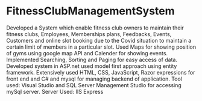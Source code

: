 # FitnessClubManagementSystem
Developed a System which enable fitness club owners to maintain their fitness clubs, Employees, Memberships plans, Feedbacks, Events, Customers and online slot booking due to the Covid situation to maintain a certain limit of members in a particular slot. 
Used Maps for showing position of gyms using google map API and Calender for showing events. 
Implemented Searching, Sorting and Paging for easy access of data.
Developed system in ASP.net used model first approach using entity framework.
Extensively used HTML, CSS, JavaScript, Razor expressions for front end and C# and mysql for managing backend of application. 
Tool used: Visual Studio and SQL Server Management Studio for accessing mySql server.
Server Used: IIS Express
